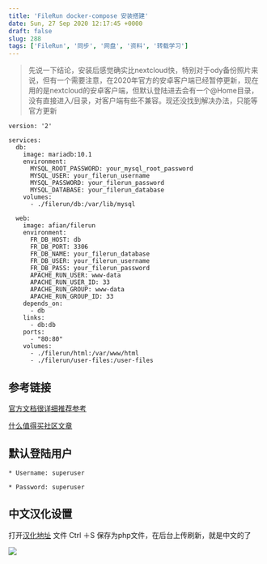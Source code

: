 ```yaml
---
title: 'FileRun docker-compose 安装搭建'
date: Sun, 27 Sep 2020 12:17:45 +0000
draft: false
slug: 288 
tags: ['FileRun', '同步', '网盘', '资料', '转载学习']
---
```


> 先说一下结论，安装后感觉确实比nextcloud快，特别对于ody备份照片来说，但有一个需要注意，在2020年官方的安卓客户端已经暂停更新，现在用的是nextcloud的安卓客户端，但默认登陆进去会有一个@Home目录，没有直接进入/目录，对客户端有些不兼容。现还没找到解决办法，只能等官方更新

```
version: '2'

services:
  db:
    image: mariadb:10.1
    environment:
      MYSQL_ROOT_PASSWORD: your_mysql_root_password
      MYSQL_USER: your_filerun_username
      MYSQL_PASSWORD: your_filerun_password
      MYSQL_DATABASE: your_filerun_database
    volumes:
      - ./filerun/db:/var/lib/mysql

  web:
    image: afian/filerun
    environment:
      FR_DB_HOST: db
      FR_DB_PORT: 3306
      FR_DB_NAME: your_filerun_database
      FR_DB_USER: your_filerun_username
      FR_DB_PASS: your_filerun_password
      APACHE_RUN_USER: www-data
      APACHE_RUN_USER_ID: 33
      APACHE_RUN_GROUP: www-data
      APACHE_RUN_GROUP_ID: 33
    depends_on:
      - db
    links:
      - db:db
    ports:
      - "80:80"
    volumes:
      - ./filerun/html:/var/www/html
      - ./filerun/user-files:/user-files
```

参考链接
----

[官方文档很详细推荐参考](https://docs.filerun.com/docker)

[什么值得买社区文章](https://post.m.smzdm.com/p/ag82pn83/)

默认登陆用户
------

```
* Username: superuser

* Password: superuser
```

中文汉化设置
------

打开[汉化地址](https://raw.githubusercontent.com/filerun/translations/master/chinese.php) 文件 Ctrl ＋S 保存为php文件，在后台上传刷新，就是中文的了

![](https://gao4.top/wp-content/uploads/2020/09/20200927121441.png)